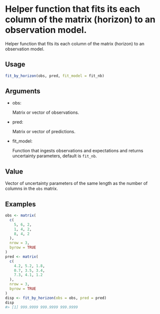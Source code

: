 # Helper function that fits its each column of the matrix (horizon) to an observation model.

Helper function that fits its each column of the matrix (horizon) to an
observation model.

## Usage

``` r
fit_by_horizon(obs, pred, fit_model = fit_nb)
```

## Arguments

- obs:

  Matrix or vector of observations.

- pred:

  Matrix or vector of predictions.

- fit_model:

  Function that ingests observations and expectations and returns
  uncertainty parameters, default is `fit_nb`.

## Value

Vector of uncertainty parameters of the same length as the number of
columns in the `obs` matrix.

## Examples

``` r
obs <- matrix(
  c(
    5, 6, 2,
    1, 4, 2,
    8, 4, 2
  ),
  nrow = 3,
  byrow = TRUE
)
pred <- matrix(
  c(
    4.2, 5.2, 1.8,
    0.7, 3.5, 3.4,
    7.3, 4.1, 1.2
  ),
  nrow = 3,
  byrow = TRUE
)
disp <- fit_by_horizon(obs = obs, pred = pred)
disp
#> [1] 999.9999 999.9999 999.9999
```
